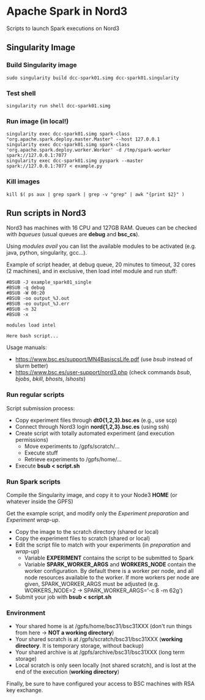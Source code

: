# Apache Spark in Nord3
Scripts to launch Spark executions on Nord3

## Singularity Image
### Build Singularity image
```
sudo singularity build dcc-spark01.simg dcc-spark01.singularity
```

### Test shell
```
singularity run shell dcc-spark01.simg 
```

### Run image (in local!)
```
singularity exec dcc-spark01.simg spark-class "org.apache.spark.deploy.master.Master" --host 127.0.0.1
singularity exec dcc-spark01.simg spark-class 'org.apache.spark.deploy.worker.Worker' -d /tmp/spark-worker spark://127.0.0.1:7077
singularity exec dcc-spark01.simg pyspark --master spark://127.0.0.1:7077 < example.py
```

### Kill images
```
kill $( ps aux | grep spark | grep -v "grep" | awk "{print $2}" )
```

## Run scripts in Nord3

Nord3 has machines with 16 CPU and 127GB RAM. Queues can be checked with _bqueues_ (usual queues are **debug** and **bsc_cs**).

Using _modules avail_ you can list the available modules to be activated (e.g. java, python, singularity, gcc...).

Example of script header, at debug queue, 20 minutes to timeout, 32 cores (2 machines), and in exclusive, then load intel module and run stuff:
```
#BSUB -J example_spark01_single
#BSUB -q debug 
#BSUB -W 00:20
#BSUB -oo output_%J.out
#BSUB -eo output_%J.err
#BSUB -n 32 
#BSUB -x

modules load intel

Here bash script...
```

Usage manuals:
* https://www.bsc.es/support/MN4BasiscsLife.pdf (use _bsub_ instead of slurm better)
* https://www.bsc.es/user-support/nord3.php (check commands _bsub_, _bjobs_, _bkill_, _bhosts_, _lshosts_)


### Run regular scripts

Script submission process:
* Copy experiment files through **dt0{1,2,3}.bsc.es** (e.g., use scp)
* Connect through Nord3 login **nord{1,2,3}.bsc.es** (using ssh)
* Create script with totally automated experiment (and execution permissions)
  * Move experiments to /gpfs/scratch/...
  * Execute stuff
  * Retrieve experiments to /gpfs/home/...
* Execute **bsub < script.sh**

### Run Spark scripts

Compile the Singularity image, and copy it to your Node3 **HOME** (or whatever inside the GPFS)

Get the example script, and modify only the *Experiment preparation* and *Experiment wrap-up*.
* Copy the image to the scratch directory (shared or local)
* Copy the experiment files to scratch (shared or local)
* Edit the script file to match with your experiments (in *preparation* and *wrap-up*)
  * Variable **EXPERIMENT** contains the script to be submitted to Spark
  * Variable **SPARK_WORKER_ARGS** and **WORKERS_NODE** contain the worker configuration. By default there is a worker per node, and all node resources available to the worker. If more workers per node are given, SPARK_WORKER_ARGS must be adjusted (e.g. WORKERS_NODE=2 -> SPARK_WORKER_ARGS='-c 8 -m 62g')
* Submit your job with **bsub < script.sh**

### Environment
* Your shared home is at /gpfs/home/bsc31/bsc31XXX (don't run things from here -> **NOT a working directory**)
* Your shared scratch is at /gpfs/scratch/bsc31/bsc31XXX (**working directory**. It is temporary storage, without backup)
* Your shared archive is at /gpfs/archive/bsc31/bsc31XXX (long term storage)
* Local scratch is only seen locally (not shared scratch), and is lost at the end of the execution (**working directory**)

Finally, be sure to have configured your access to BSC machines with RSA key exchange.

